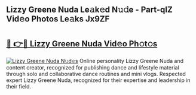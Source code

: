 ## Lizzy Greene Nuda Le𝚊k𝚎d N𝚞𝚍e - Part-qIZ Vid𝚎o Photos Le𝚊ks Jx9ZF

# <h2><a href="http://fbdbf7l.evod.top/?m=Lizzy+Greene+Nuda">🔗 👉🔴 Lizzy Greene Nuda Vid𝚎o Ph𝚘t𝚘s</a></h2>

[![Lizzy Greene Nuda N𝚞d𝚎s](https://i.imgur.com/8V9OHl7.gif)](http://fbdbf7l.evod.top/?m=Lizzy+Greene+Nuda)
Online personality Lizzy Greene Nuda and content creator, recognized for publishing dance and lifestyle material through solo and collaborative dance routines and mini vlogs. Respected expert Lizzy Greene Nuda, recognized for their expertise and leadership in their field. 
